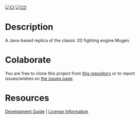 [![CI](https://github.com/humbertodias/jmugen/actions/workflows/ci.yml/badge.svg)](https://github.com/humbertodias/jmugen/actions/workflows/ci.yml)
[![CD](https://github.com/humbertodias/jmugen/actions/workflows/cd.yml/badge.svg)](https://github.com/humbertodias/jmugen/actions/workflows/cd.yml)

Description
===========

A Java-based replica of the classic 2D fighting engine Mugen.

Colaborate
==========

You are free to clone this project from [this repository](https://github.com/humbertodias/jmugen) or to report issues/wishes on [the issues page](https://github.com/humbertodias/jmugen/issues).

Resources
=========
[Development Guide](./DEV.md) | [License Information](./LICENSE)

